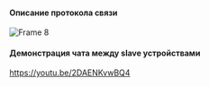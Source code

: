 #### Описание протокола связи
![Frame 8](https://github.com/Libeausta/MSNDC/assets/133878238/6f60e92e-a937-4d32-9bfd-00fa6b7b2173)


#### Демонстрация чата между slave устройствами
https://youtu.be/2DAENKvwBQ4
